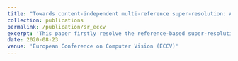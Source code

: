 ```yaml
---
title: "Towards content-independent multi-reference super-resolution: Adaptive pattern matching and feature aggregation"
collection: publications
permalink: /publication/sr_eccv
excerpt: 'This paper firstly resolve the reference-based super-resolution with multiple arbitary reference images.'
date: 2020-08-23
venue: 'European Conference on Computer Vision (ECCV)'
---
```

